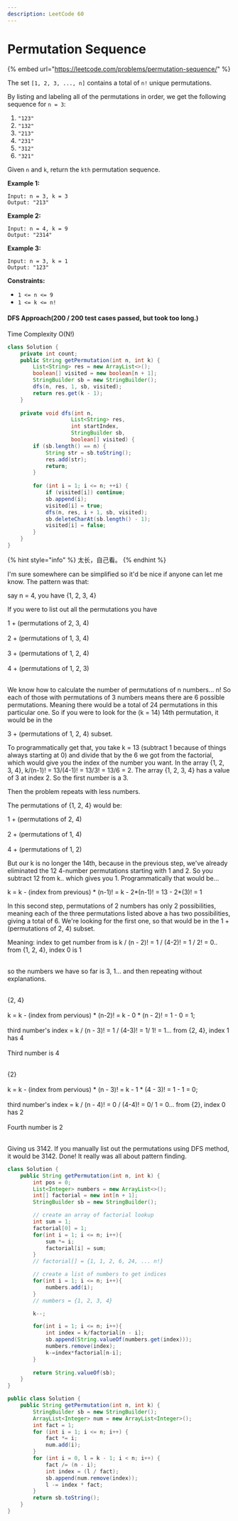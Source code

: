 ```yaml
---
description: LeetCode 60
---
```


# Permutation Sequence

{% embed url="https://leetcode.com/problems/permutation-sequence/" %}



The set `[1, 2, 3, ..., n]` contains a total of `n!` unique permutations.

By listing and labeling all of the permutations in order, we get the following sequence for `n = 3`:

1. `"123"`
2. `"132"`
3. `"213"`
4. `"231"`
5. `"312"`
6. `"321"`

Given `n` and `k`, return the `kth` permutation sequence.

**Example 1:**

```
Input: n = 3, k = 3
Output: "213"
```

**Example 2:**

```
Input: n = 4, k = 9
Output: "2314"
```

**Example 3:**

```
Input: n = 3, k = 1
Output: "123"
```

**Constraints:**

* `1 <= n <= 9`
* `1 <= k <= n!`

#### DFS Approach(**200 / 200** test cases passed, but took too long.)

Time Complexity O(N!)

```java
class Solution {
    private int count;
    public String getPermutation(int n, int k) {
        List<String> res = new ArrayList<>();
        boolean[] visited = new boolean[n + 1];
        StringBuilder sb = new StringBuilder();
        dfs(n, res, 1, sb, visited);
        return res.get(k - 1);
    }
    
    private void dfs(int n,
                    List<String> res,
                    int startIndex,
                    StringBuilder sb,
                    boolean[] visited) {
        if (sb.length() == n) {
            String str = sb.toString();
            res.add(str);
            return;
        }
        
        for (int i = 1; i <= n; ++i) {
            if (visited[i]) continue;
            sb.append(i);
            visited[i] = true;
            dfs(n, res, i + 1, sb, visited);
            sb.deleteCharAt(sb.length() - 1);
            visited[i] = false;
        }
    }
}
```

{% hint style="info" %}
太长，自己看。
{% endhint %}

I'm sure somewhere can be simplified so it'd be nice if anyone can let me know. The pattern was that:

say n = 4, you have {1, 2, 3, 4}

If you were to list out all the permutations you have

1 + (permutations of 2, 3, 4)\
\
2 + (permutations of 1, 3, 4)\
\
3 + (permutations of 1, 2, 4)\
\
4 + (permutations of 1, 2, 3)

\
We know how to calculate the number of permutations of n numbers... n! So each of those with permutations of 3 numbers means there are 6 possible permutations. Meaning there would be a total of 24 permutations in this particular one. So if you were to look for the (k = 14) 14th permutation, it would be in the

3 + (permutations of 1, 2, 4) subset.

To programmatically get that, you take k = 13 (subtract 1 because of things always starting at 0) and divide that by the 6 we got from the factorial, which would give you the index of the number you want. In the array {1, 2, 3, 4}, k/(n-1)! = 13/(4-1)! = 13/3! = 13/6 = 2. The array {1, 2, 3, 4} has a value of 3 at index 2. So the first number is a 3.

Then the problem repeats with less numbers.

The permutations of {1, 2, 4} would be:

1 + (permutations of 2, 4)\
\
2 + (permutations of 1, 4)\
\
4 + (permutations of 1, 2)

But our k is no longer the 14th, because in the previous step, we've already eliminated the 12 4-number permutations starting with 1 and 2. So you subtract 12 from k.. which gives you 1. Programmatically that would be...

k = k - (index from previous) \* (n-1)! = k - 2\*(n-1)! = 13 - 2\*(3)! = 1

In this second step, permutations of 2 numbers has only 2 possibilities, meaning each of the three permutations listed above a has two possibilities, giving a total of 6. We're looking for the first one, so that would be in the 1 + (permutations of 2, 4) subset.

Meaning: index to get number from is k / (n - 2)! = 1 / (4-2)! = 1 / 2! = 0.. from {1, 2, 4}, index 0 is 1

\
so the numbers we have so far is 3, 1... and then repeating without explanations.

\
{2, 4}\
\
k = k - (index from pervious) \* (n-2)! = k - 0 \* (n - 2)! = 1 - 0 = 1;\
\
third number's index = k / (n - 3)! = 1 / (4-3)! = 1/ 1! = 1... from {2, 4}, index 1 has 4\
\
Third number is 4

\
{2}\
\
k = k - (index from pervious) \* (n - 3)! = k - 1 \* (4 - 3)! = 1 - 1 = 0;\
\
third number's index = k / (n - 4)! = 0 / (4-4)! = 0/ 1 = 0... from {2}, index 0 has 2\
\
Fourth number is 2

\
Giving us 3142. If you manually list out the permutations using DFS method, it would be 3142. Done! It really was all about pattern finding.

```java
class Solution {
    public String getPermutation(int n, int k) {
        int pos = 0;
        List<Integer> numbers = new ArrayList<>();
        int[] factorial = new int[n + 1];
        StringBuilder sb = new StringBuilder();

        // create an array of factorial lookup
        int sum = 1;
        factorial[0] = 1;
        for(int i = 1; i <= n; i++){
            sum *= i;
            factorial[i] = sum;
        }
        // factorial[] = {1, 1, 2, 6, 24, ... n!}

        // create a list of numbers to get indices
        for(int i = 1; i <= n; i++){
            numbers.add(i);
        }
        // numbers = {1, 2, 3, 4}

        k--;

        for(int i = 1; i <= n; i++){
            int index = k/factorial[n - i];
            sb.append(String.valueOf(numbers.get(index)));
            numbers.remove(index);
            k-=index*factorial[n-i];
        }
    
        return String.valueOf(sb);
    }
}
```

```java
public class Solution {
    public String getPermutation(int n, int k) {
        StringBuilder sb = new StringBuilder();
        ArrayList<Integer> num = new ArrayList<Integer>();
        int fact = 1;
        for (int i = 1; i <= n; i++) {
            fact *= i;
            num.add(i);
        }
        for (int i = 0, l = k - 1; i < n; i++) {
            fact /= (n - i);
            int index = (l / fact);
            sb.append(num.remove(index));
            l -= index * fact;
        }
        return sb.toString();
    }
}
```
